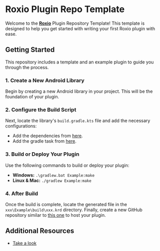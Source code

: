 # Roxio Plugin Repo Template

Welcome to the **[Roxio](https://github.com/Recoo31/Rokko)** Plugin Repository Template! This template is designed to help you get started with writing your first Roxio plugin with ease.

## Getting Started

This repository includes a template and an example plugin to guide you through the process.

### 1. Create a New Android Library

Begin by creating a new Android library in your project. This will be the foundation of your plugin.

### 2. Configure the Build Script

Next, locate the library's `build.gradle.kts` file and add the necessary configurations:

- Add the dependencies from [here](https://github.com/Recoo31/PluginTemplate/blob/752e1fb21905da49794f2fcbb381430919d4e923/BluTv/build.gradle.kts#L40-L116).
- Add the gradle task from [here](https://github.com/Recoo31/PluginTemplate/blob/752e1fb21905da49794f2fcbb381430919d4e923/BluTv/build.gradle.kts#L129-L131).

### 3. Build or Deploy Your Plugin

Use the following commands to build or deploy your plugin:

- **Windows:** `.\gradlew.bat Example:make`
- **Linux & Mac:** `./gradlew Example:make`

### 4. After Build

Once the build is complete, locate the generated file in the `xxx\Example\build\xxx.krd` directory. Finally, create a new GitHub repository similar to [this one](https://github.com/Recoo31/RoxioPlugins) to host your plugin.

## Additional Resources

- [Take a look](https://github.com/Recoo31/Rokko)